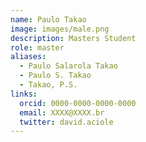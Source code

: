 ```yaml
---
name: Paulo Takao
image: images/male.png
description: Masters Student
role: master
aliases:
  - Paulo Salarola Takao
  - Paulo S. Takao
  - Takao, P.S.
links:
  orcid: 0000-0000-0000-0000
  email: XXXX@XXXX.br
  twitter: david.aciole
---
```

